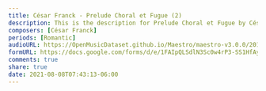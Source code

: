 ```yaml
---
title: César Franck - Prelude Choral et Fugue (2)
description: This is the description for Prelude Choral et Fugue by César Franck
composers: [César Franck]
periods: [Romantic]
audioURL: https://OpenMusicDataset.github.io/Maestro/maestro-v3.0.0/2018/MIDI-Unprocessed_Recital9-11_MID--AUDIO_10_R1_2018_wav--5.midi
formURL: https://docs.google.com/forms/d/e/1FAIpQLSdlN3Sc0w4rP3-SS1HfAypapNU2M-JmIucUIK-uFiyNURLXcg/viewform
comments: true
share: true
date: 2021-08-08T07:43:13-06:00
---
```

